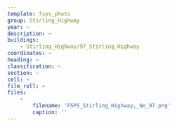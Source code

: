 ```yaml
---
template: fsps_photo
group: Stirling_Highway
year: ~
description: ~
buildings:
    - Stirling_Highway/97_Stirling_Highway
coordinates: ~
heading: ~
classification: ~
section: ~
cell: ~
film_roll: ~
files:
    -
        filename: 'FSPS_Stirling_Highway,_No_97.png'
        caption: ''
---
```

